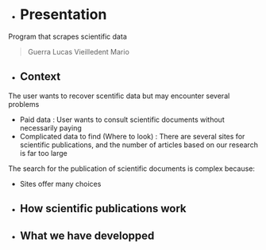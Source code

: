 - # Presentation
Program that scrapes scientific data
  > Guerra Lucas
  > Vieilledent Mario
- ## Context
The user wants to recover scentific data but may encounter several problems

- Paid data : User wants to consult scientific documents without necessarily paying
- Complicated data to find (Where to look) : There are several sites for scientific publications, and the number of articles based on our research is far too large 

The search for the publication of scientific documents is complex because: 
-  Sites offer many choices

  
- ## How scientific publications work
- ## What we have developped